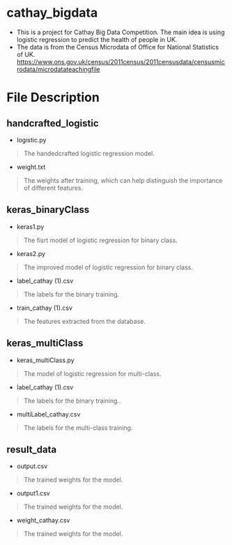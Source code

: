 # cathay_bigdata

* This is a project for Cathay Big Data Competition. The main idea  is using logistic regression to predict the health of people in UK.
* The data is from the Census Microdata of Office for National Statistics of UK.
https://www.ons.gov.uk/census/2011census/2011censusdata/censusmicrodata/microdatateachingfile

# File Description
## handcrafted_logistic
* logistic.py
>The handedcrafted logistic regression model.
* weight.txt
>The weights after training, which can help distinguish the importance of different features.

## keras_binaryClass
* keras1.py	
>The fisrt model of logistic regression for binary class.
* keras2.py
>The improved model of logistic regression for binary class.
* label_cathay (1).csv
>The labels for the binary training.
* train_cathay (1).csv
>The features extracted from the database.

## keras_multiClass
* keras_multiClass.py
>The model of logistic regression for multi-class.
* label_cathay (1).csv
>The labels for the binary training..
* multiLabel_cathay.csv
>The labels for the multi-class training.

## result_data
* output.csv
>The trained weights for the model. 
* output1.csv
>The trained weights for the model.
* weight_cathay.csv
>The trained weights for the model.
